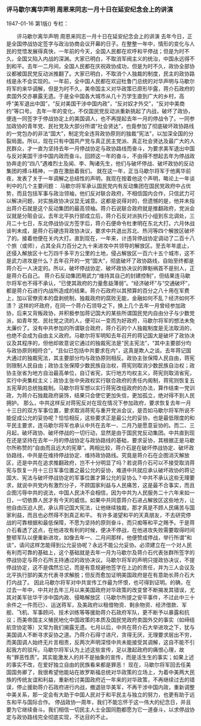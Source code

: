 ### 评马歇尔离华声明  周恩来同志一月十日在延安纪念会上的讲演

1947-01-16
第1版()
专栏：

　　评马歇尔离华声明
    周恩来同志一月十日在延安纪念会上的讲演
    去年今日，正是全国停战协定签字与政治协商会议开幕的日子。在整整一年中，情形的变化与人民的觉悟发展得真快，一年前的今天，全国人民都在欢呼和平停战；但是为时不久，全国又陷入内战的深渊。大家已明白，不取消军阀主义的统治，中国永远得不到和平。去年一二月间，全国人民都在庆祝政协成功，但是为时不久，政协全部协议都被国民党反动派推翻了。大家已明白，不取消个人独裁的制度，民主的政协路线是永不会实现的。一年前，全中国人民都在欢迎杜鲁门总统的对华声明与马歇尔将军的来华调解，但是为时不久，美帝国主义对华政策已原形毕露，蒋介石政府的卖国外交亦暴露无遗。于是全中国各大城市从几十万学生直到广大的乡村，高呼“美军退出中国”，“反对美国干涉中国内政”，“反对奴才外交”，“反对中美商约”等口号。
    去年一年的变化，不仅国民党反动派重新挑起了内战，破坏了政协，便连一同签字于停战协定上的美国调人，也不再提起去年一月的停战令了。一同参加政协的青年党、民社党及大部分所谓“社会贤达”，也竟参加了彻底破坏政协路线的一党包办的非法“国大”，制定完全违背政协原则的独裁“宪法”，以加深全国的分裂局面。所以，现在只有中国共产党与真正民主党派、真正社会贤达及最广大的人民群众，才一直为坚持去年一月停战协定与政协路线而奋斗，为要求美军退出中国与反对美国干涉中国内政而奋斗。回顾这一年的奋斗，不由得不想起去年为停战政协奔走的“四八”遇难烈士及闻、李、陶诸先生，他们与破坏停战、破坏政协的反动集团的搏斗精神，一直在激励着我们。
    就在这一年，正当马歇尔将军于他离华前夜，发表了关于一年调解之总结性的声明，我现在按着他这个声明，略论上一年谈判中的几个主要问题：
    马歇尔将军承认国民党内有反动集团在国民党政府中占优势，而且包括军事与政治领袖，他们反对联合政府，不相信国内合作，只信武力可以解决问题，对实施政协决议显无诚意。这都是说得对的，但遗憾的是，他并未指出蒋介石就是这个反动集团的最高领袖。蒋介石说联合政府就是推翻政府，党派会议就是分赃会议。去年北平执行部成立后，蒋介石反对派执行小组到东北调处，三月二十七日，东北停战协议方签字后，蒋介石便命令杜聿明在东北大打。六月休战谈判未成，是蒋介石硬违背政协决议，要求中共退出苏北、热河等四个解放区破坏了的。接着他便在关内大打。直到现在，一年来，计违背停战协定调动了二百十八个旅（或师），占其全兵力百分之九十来进攻中共领导的解放区。至去年年底止，还侵入解放区十七万四千多平方公里的土地，侵占解放区一百六十五个城市，这不是武力进攻是什么？去年召开的一党“国大”，彻底破坏了政协路线，自始至终都是蒋介石一人决定的。所以，破坏停战协定、破坏政协决议的罪魁祸首不是别人，正是蒋介石自己。
    蒋介石反动集团用武力“维持其自己的封建控制”，但结果连马歇尔将军也不得不承认，“已使其政府的力量愈益薄弱”。“经济破坏”与“交通破坏”，都是蒋介石进行内战所造成的结果。蒋介石政府以其预算的百分之八十用在军费上，加以官僚资本的盘剥统制，独裁政府的腐败无能，金融如何不乱？经济如何不溃？
    这样的坏政府，在同一个蒋介石领导之下，换上几个去年一月曾经参加政协，后来又背叛政协，并积极参加蒋记国大的某些所谓国民党内自由分子与少数党派，如青年党、民社党之流的人，便可以一变而为好政府，马歇尔将军的想法未免太廉价了。没有中共参加的所谓联合政府，蒋介石的个人独裁制度是无法取消的，也绝不会成为自由主义政府。马歇尔将军明知去年召开的蒋记国大是破坏了政协决议及其程序的，但他却故意说它通过的独裁宪法是“民主宪法”，“其中主要部分均与政协原则相符合”，“且似已包括中共要求在内”，这真是欺人之谈。去年蒋记国大通过的独裁宪法，其主要部分均与政协原则相反。政协主张保障人民自由，蒋宪则限制人民自由；政协主张保障少数民族自治权，蒋宪则取消少数民族自治权；政协主张省为地方自治最高单位，自订省宪，实行地方均权主义，蒋宪则取消省宪，实行中央集权主义；政协主张中央政权实行联合政府的责任内阁制，蒋宪则恢复五五宪草的总统独裁制。马歇尔将军想以实行蒋宪改组政府的办法，算作结束一党训政，为蒋介石独裁政府装饰，结果只会使它更加失信，更加孤立，绝对得不到人民拥护。
    那么，中共这样反对蒋宪反对在现在情况下参加政府，要求恢复去年一月十三日的双方军事位置，要求取消蒋宪与重开党派会议，是否如马歇尔将军所说不能促成公允的妥协呢？恰恰相反，这些要求正是最公允的妥协，也是最低限度的和平民主要求，连马歇尔将军也承认中共在去年一、二月乃是愿意妥协的。而二、三月起，破坏政协、破坏停战的一切行动，显然是由于国民党反动集团。中共直到现在还是坚持在去年一月的停战协定与政协路线的基础，要求妥协，其根据正是马歇尔所称赞的“自由而且远大的宪章”。两相比较，蒋介石是在破坏停战协定、破坏政协路线，中共是在维持停战协定、维持政协路线。究竟是蒋介石在企图消灭解放区，还是中共在追求推翻政府，岂不十分明显了吗？若说蒋介石可以不接受取消蒋宪与恢复一月十三日军事位置之最公允的妥协，难道中共就应承认破坏政协的蒋记国大、宪法与破坏停战协定的军事位置才算公允的妥协么？中共不承认这些无理要求，就说中共党内有激烈分子，不顾国家利益与人民痛苦，这是最不合事实，而且企图污辱中共的说法，中国人民决不会相信，因为中共为人民服务二十六年来如一日，一切依靠人民才有今天的威信。如果中共同意蒋介石进占解放区这些地方，让他自由压迫人民，承认蒋记国大宪法，让他继续独裁，那才真是不顾人民痛苦与国家利益，而且也必然得不到真正和平。
    有许多渴望和平的天真朋友，不去研究停战的可靠根据和最低保障，不愿为坚持的原则奋斗，而只痴等和平之赐予。于是蒋介石看透了这点，在他进攻有利的时候，便决不停战，在他进攻失败需要取得时间整顿军队以便重新进攻，如像去年一、二月间那样，他便赞成停战，举行所谓“和谈”，请问这样怎能得到公允妥协呢？永远不能公允妥协。必须建立在一个对人民有利而可靠的基础上，这个基础就是去年一月为马歇尔及蒋介石代表张群所签字的停战协定与蒋介石所主持通过的政协决议。马歇尔将军的声明只提政协决议，不提停战协定，这不是偶然忘记，而是有意规避他签字在上边的责任，并为三人会议及北平执行部的美方代表寻求解脱；但反而愈加证明美国政府是在有意助长蒋介石大打内战了。
    因此马歇尔将军对中共宣传工作最为怀恨，也可得到证明。的确，在过去一年中，中共对去年三月以来美国政府对华政策的改变曾不断揭发其错误，尤其对美军驻华干涉中国内政、侵略解放区（马歇尔所提之安平事件，不过此中三十余件之一件而已）、运送蒋军，及美政府以租借物资、剩余物资、经济借款、军舰、飞机、军事顾问、技术训练等等援助蒋介石政府军队，更不断予以暴露和抗议；而美帝国主义殖民地化中国政策的本质及国民党政府卖国外交的事实（如缔结航空协定等）又常为我们揭露无遗。七月以后，中共在蒋介石大举进攻之下，犹与美国调人不断寻求妥协之道。乃蒋介石得寸进尺，贪得无厌，无理要求层出不穷，而美国调人始终无片言相责，反两次声明深怪中共未能接受其调解，这自不能不引起我方的驳斥。马歇尔将军认为上述这些宣传，足以激起政府的痛恨心理，故有“罪恶性质”。其实能激发人的并不是抽象的宣传，而是活生生的事实；如果上述的事实不改，在爱好独立自由的民族看来都是罪恶！
    现在，马歇尔将军回去任美国国务卿了，我很希望他能站在故罗斯福总统对华政策的立场上，为着中美两大民族的传统友谊和利益，重新检讨美国政府近一年来的对华政策，不再继续过去的错误，停止援助蒋介石政府进行内战，撤退驻华美军，不再干涉中国内政，重新调整中美关系，那一定会有大助于中国人民对于和平民主与独立的努力，也更有助于远东和平与国际合作。
    停战政协一周年，我们不能忘怀于这一伟大的纪念日，并且要为它继续奋斗。我们相信一切民主人士全国同胞都愿为它一道奋斗，以求停战协定与政协路线完全彻底实现，不达目的不止。
